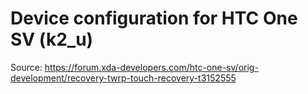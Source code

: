 # Device configuration for HTC One SV (k2_u)

Source: https://forum.xda-developers.com/htc-one-sv/orig-development/recovery-twrp-touch-recovery-t3152555